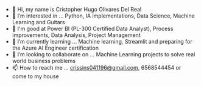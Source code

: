 - 👋 Hi, my name is Cristopher Hugo Olivares Del Real 
- 👀 I’m interested in ... Python, IA implementations, Data Science, Machine Learning and Guitars
- 💪 I'm good at Power BI (PL-300 Certified Data Analyst), Process improvements, Data Analysis, Project Management
- 🌱 I’m currently learning ... Machine learning, Streamlit and preparing for the Azure AI Engineer certification
- 💞️ I’m looking to collaborate on ... Machine Learning projects to solve real world business problems
- 📫 How to reach me ... crissins041196@gmail.com, 6568544454 or come to my house

<!---
crissins/crissins is a ✨ special ✨ repository because its `README.md` (this file) appears on your GitHub profile.
You can click the Preview link to take a look at your changes.
--->
